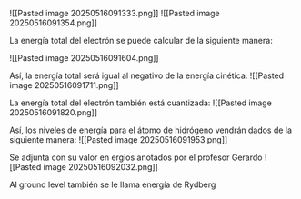 ![[Pasted image 20250516091333.png]]
![[Pasted image 20250516091354.png]]

La energía total del electrón se puede calcular de la siguiente manera:

![[Pasted image 20250516091604.png]]

Así, la energía total será igual al negativo de la energía cinética:
![[Pasted image 20250516091711.png]]

La energía total del electrón también está cuantizada:
![[Pasted image 20250516091820.png]]

Así, los niveles de energía para el átomo de hidrógeno vendrán dados de la siguiente manera:
![[Pasted image 20250516091953.png]]

Se adjunta con su valor en ergios anotados por el profesor Gerardo
![[Pasted image 20250516092032.png]]

Al ground level también se le llama energía de Rydberg
